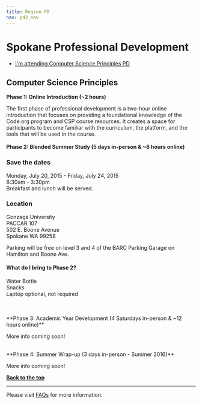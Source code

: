 ```yaml
---
title: Region PD
nav: pd2_nav
---
```

<a id="top"></a>

# Spokane Professional Development

- [I'm attending Computer Science Principles PD](#csp)



<a id="csp"></a>
## Computer Science Principles

**Phase 1: Online Introduction (~2 hours)**

The first phase of professional development is a two-hour online introduction that focuses on providing a foundational knowledge of the Code.org program and CSP course resources. It creates a space for participants to become familiar with the curriculum, the platform, and the tools that will be used in the course.
</br>
</br>
**Phase 2: Blended Summer Study (5 days in-person & ~8 hours online)**

### Save the dates

Monday, July 20, 2015 - Friday, July 24, 2015
<br/>
8:30am - 3:30pm
<br />
Breakfast and lunch will be served. 

### Location
Gonzaga University
<br />
PACCAR 107 
<br />
502 E. Boone Avenue
<br /> 
Spokane WA 99258
<br /> 

Parking will be free on level 3 and 4 of the BARC Parking Garage on Hamilton and Boone Ave.


#### What do I bring to Phase 2? ####
Water Bottle
<br />
Snacks
<br />
Laptop optional, not required

</br>
</br>
**Phase 3: Academic Year Development (4 Saturdays in-person & ~12 hours online)**

More info coming soon!  

</br>
**Phase 4: Summer Wrap-up (3 days in-person - Summer 2016)**

More info coming soon!


[**Back to the top**](#top)

----------
Please visit [FAQs](/educate/pd/faq) for more information.

<br />
<br />